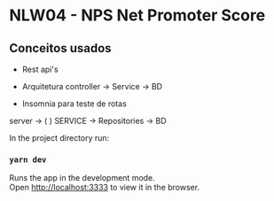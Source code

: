 # NLW04 - NPS Net Promoter Score

## Conceitos usados

- Rest api's

- Arquitetura controller -> Service -> BD

- Insomnia para teste de rotas   

server -> (     ) SERVICE -> Repositories -> BD


In the project directory run:

### `yarn dev`

Runs the app in the development mode.\
Open [http://localhost:3333](http://localhost:3333) to view it in the browser.



